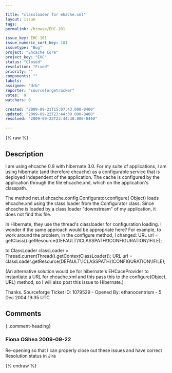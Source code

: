```yaml
---

title: "classloader for ehache.xml"
layout: issue
tags: 
permalink: /browse/EHC-101

issue_key: EHC-101
issue_numeric_sort_key: 101
issuetype: "Bug"
project: "Ehcache Core"
project_key: "EHC"
status: "Closed"
resolution: "Fixed"
priority: ""
components: ""
labels: 
assignee: "drb"
reporter: "sourceforgetracker"
votes:  0
watchers: 0

created: "2009-09-21T15:07:43.000-0400"
updated: "2009-09-22T23:44:30.000-0400"
resolved: "2009-09-22T23:44:30.000-0400"

---
```




{% raw %}



## Description

<div markdown="1" class="description">

I am using ehcache 0.9 with hibernate 3.0.
For my suite of applications, I am using hibernate (and
therefore ehcache) as a configurable service that is
deployed independent of the application.  The cache is
configured by the application through the file
ehcache.xml, which on the application's classpath.  

The method
net.sf.ehcache.config.Configurator.configure( Object)
loads ehcache.xml using the class loader from the
Configurator class.  Since ehcache is loaded by a class
loader "downstream" of my application, it does not find
this file.

In Hibernate, they use the thread's classloader for
configuration loading.  I wonder if the same approach
would be appropriate here?
For example, to work around the problem, in the
configure method, I changed:
        URL url =
getClass().getResource(DEFAULT\1CLASSPATH\1CONFIGURATION\1FILE);

to
        ClassLoader classLoader =
Thread.currentThread().getContextClassLoader();
        URL url =
classLoader.getResource(DEFAULT\1CLASSPATH\1CONFIGURATION\1FILE);

(An alternative solution would be for hibernate's
EHCaceProvider to instantiate a URL for ehcache.xml and
this pass this to  the configure(Object, URL) method,
so I will also post this issue to Hibernate.)

Thanks.
Sourceforge Ticket ID: 1079529 - Opened By: ethanocentrism - 5 Dec 2004 19:35 UTC

</div>

## Comments


{:.comment-heading}
### **Fiona OShea** <span class="date">2009-09-22</span>

<div markdown="1" class="comment">

Re-opening so that I can properly close out these issues and have correct Resolution status in Jira

</div>



{% endraw %}
